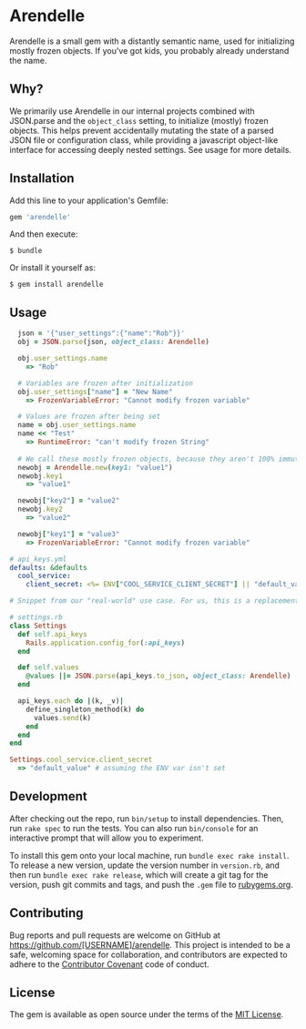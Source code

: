 # Arendelle

Arendelle is a small gem with a distantly semantic name, used for initializing mostly frozen objects. If you've got kids, you probably already understand the name.

## Why?

We primarily use Arendelle in our internal projects combined with JSON.parse and the `object_class` setting, to initialize (mostly) frozen objects. This helps prevent accidentally mutating the state of a parsed JSON file or configuration class, while providing a javascript object-like interface for accessing deeply nested settings. See usage for more details.

## Installation

Add this line to your application's Gemfile:

```ruby
gem 'arendelle'
```

And then execute:

    $ bundle

Or install it yourself as:

    $ gem install arendelle

## Usage

```ruby
  json = '{"user_settings":{"name":"Rob"}}'
  obj = JSON.parse(json, object_class: Arendelle)

  obj.user_settings.name
    => "Rob"

  # Variables are frozen after initialization
  obj.user_settings["name"] = "New Name"
    => FrozenVariableError: "Cannot modify frozen variable"

  # Values are frozen after being set
  name = obj.user_settings.name
  name << "Test"
    => RuntimeError: "can't modify frozen String"
    
  # We call these mostly frozen objects, because they aren't 100% immutable: they can have settings added, but not modified
  newobj = Arendelle.new(key1: "value1")
  newobj.key1
    => "value1"

  newobj["key2"] = "value2"
  newobj.key2
    => "value2"

  newobj["key1"] = "value3"
    => FrozenVariableError: "Cannot modify frozen variable"
```

```yaml
# api_keys.yml
defaults: &defaults
  cool_service:
    client_secret: <%= ENV["COOL_SERVICE_CLIENT_SECRET"] || "default_value" %>
```

```ruby
# Snippet from our "real-world" use case. For us, this is a replacement for the SettingsLogic gem.

# settings.rb
class Settings
  def self.api_keys
    Rails.application.config_for(:api_keys)
  end

  def self.values
    @values ||= JSON.parse(api_keys.to_json, object_class: Arendelle)
  end

  api_keys.each do |(k, _v)|
    define_singleton_method(k) do
      values.send(k)
    end
  end
end
```

```ruby
Settings.cool_service.client_secret
  => "default_value" # assuming the ENV var isn't set
```

## Development

After checking out the repo, run `bin/setup` to install dependencies. Then, run `rake spec` to run the tests. You can also run `bin/console` for an interactive prompt that will allow you to experiment.

To install this gem onto your local machine, run `bundle exec rake install`. To release a new version, update the version number in `version.rb`, and then run `bundle exec rake release`, which will create a git tag for the version, push git commits and tags, and push the `.gem` file to [rubygems.org](https://rubygems.org).

## Contributing

Bug reports and pull requests are welcome on GitHub at https://github.com/[USERNAME]/arendelle. This project is intended to be a safe, welcoming space for collaboration, and contributors are expected to adhere to the [Contributor Covenant](http://contributor-covenant.org) code of conduct.


## License

The gem is available as open source under the terms of the [MIT License](http://opensource.org/licenses/MIT).

